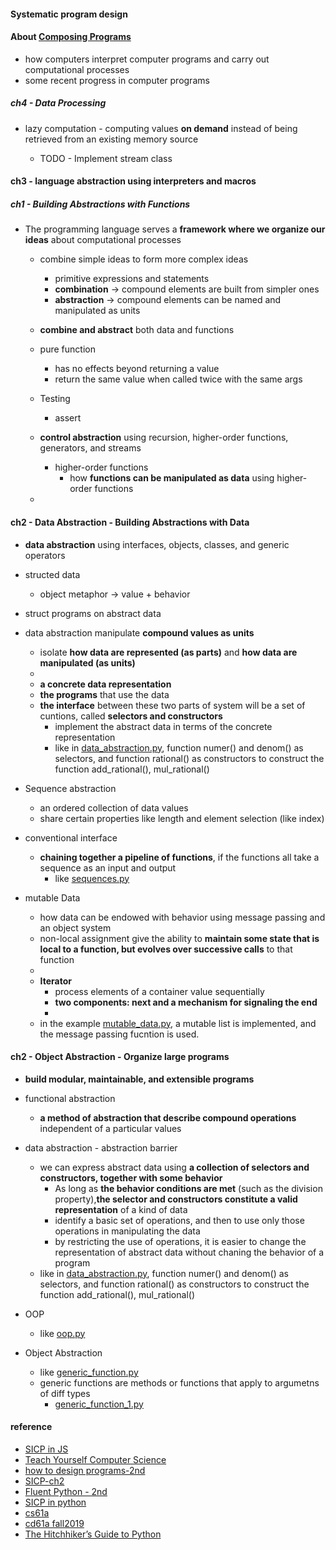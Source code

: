 
#### Systematic program design 

#### About [Composing Programs](http://composingprograms.com/pages/11-getting-started.html)    
* how computers interpret computer programs and carry out computational processes  
* some recent progress in computer programs  


##### ch4 - Data Processing  
* lazy computation - computing values **on demand** instead of being retrieved from an existing memory source  

  -  TODO - Implement stream class 


#### ch3 - **language abstraction** using interpreters and macros  


##### ch1 - Building Abstractions with Functions  

* The programming language serves a **framework where we organize our ideas** about computational processes   
  - combine simple ideas to form more complex ideas  
    + primitive expressions and statements  
    + **combination** -> compound elements are built from simpler ones  
    + **abstraction** -> compound elements can be named and manipulated as units  
  - **combine and abstract** both data and functions  
  - pure function 
    + has no effects beyond returning a value  
    + return the same value when called twice with the same args  
  - Testing  
    + assert 

  - **control abstraction** using recursion, higher-order functions, generators, and streams  
    + higher-order functions 
      - how **functions can be manipulated as data** using higher-order functions  
  - 

#### ch2 - Data Abstraction - Building Abstractions with Data  
  - **data abstraction** using interfaces, objects, classes, and generic operators  
  - structed data  
    + object metaphor -> value + behavior  
  - struct programs on abstract data  
  - data abstraction manipulate **compound values as units**  
    + isolate **how data are represented (as parts)** and **how data are manipulated (as units)**  
    +  
    + **a concrete data representation**  
    + **the programs** that use the data  
    + **the interface** between these two parts of system will be a set of cuntions, called **selectors and constructors**   
      - implement the abstract data in terms of the concrete representation   
      - like in [data_abstraction.py](https://github.com/muyun/dev.programming/blob/master/sicp/exercise_py/data_abstraction.py),  function numer() and denom() as selectors, and function rational() as constructors to construct the function add_rational(), mul_rational()  

  - Sequence abstraction  
    + an ordered collection of data values  
    + share certain properties like length and element selection (like index)  

  - conventional interface  
    + **chaining together a pipeline of functions**, if the functions all take a sequence as an input and output  
      - like [sequences.py](https://github.com/muyun/dev.programming/blob/master/sicp/exercise_py/sequences.py)  
    

  - mutable Data  
    + how data can be endowed with behavior using message passing and an object system 
    + non-local assignment give the ability to **maintain some state that is local to a function, but evolves over successive calls** to that function   
    +  
    + **Iterator**    
      - process elements of a container value sequentially  
      - **two components: next and a mechanism for signaling the end**    
      - 
    + in the example [mutable_data.py](https://github.com/muyun/dev.programming/blob/master/sicp/exercise_py/mutable_data.py), a mutable list is implemented, and the message passing fucntion is used.  



#### ch2 - Object Abstraction - Organize large programs  
  - **build modular, maintainable, and extensible programs**       
  - functional abstraction  
    + **a method of abstraction that describe compound operations** independent of a particular values  

  - data abstraction  - abstraction barrier  
    +  we can express abstract data using **a collection of selectors and constructors, together with some behavior**  
       - As long as **the behavior conditions are met** (such as the division property),**the selector and constructors constitute a valid representation** of a kind of data  
       - identify a basic set of operations, and then to use only those operations in manipulating the data
       - by restricting the use of operations, it is easier to change the representation of abstract data without chaning the behavior of a program  
    +  like in [data_abstraction.py](https://github.com/muyun/dev.programming/blob/master/sicp/exercise_py/data_abstraction.py),  function numer() and denom() as selectors, and function rational() as constructors to construct the function add_rational(), mul_rational()  
    
  - OOP    
    + like [oop.py](https://github.com/muyun/dev.programming/blob/master/sicp/exercise_py/oop.py)  
  
  - Object Abstraction  
    + like [generic_function.py](https://github.com/muyun/dev.programming/blob/master/sicp/exercise_py/generic_function.py)   
    + generic functions are methods or functions that apply to argumetns of diff types  
      - [generic_function_1.py](https://github.com/muyun/dev.programming/blob/master/sicp/exercise_py/generic_function_1.py)  

#### reference   
* [SICP in JS](https://sourceacademy.org/sicpjs/index)
* [Teach Yourself Computer Science](https://teachyourselfcs.com/)
* [how to design programs-2nd](https://htdp.org/2018-01-06/Book/index.html) 
* [SICP-ch2](http://sarabander.github.io/sicp/html/Chapter-2.xhtml#Chapter-2)
* [Fluent Python - 2nd](https://learning-oreilly-com.easyaccess1.lib.cuhk.edu.hk/library/view/fluent-python-2nd/9781492056348/?ar=)
* [SICP in python](https://wizardforcel.gitbooks.io/sicp-in-python/content/8.html)  
* [cs61a](https://cs61a.org/)
* [cd61a fall2019](https://inst.eecs.berkeley.edu/~cs61a/fa19/)
* [The Hitchhiker’s Guide to Python](http://docs.python-guide.org/en/latest/#)
